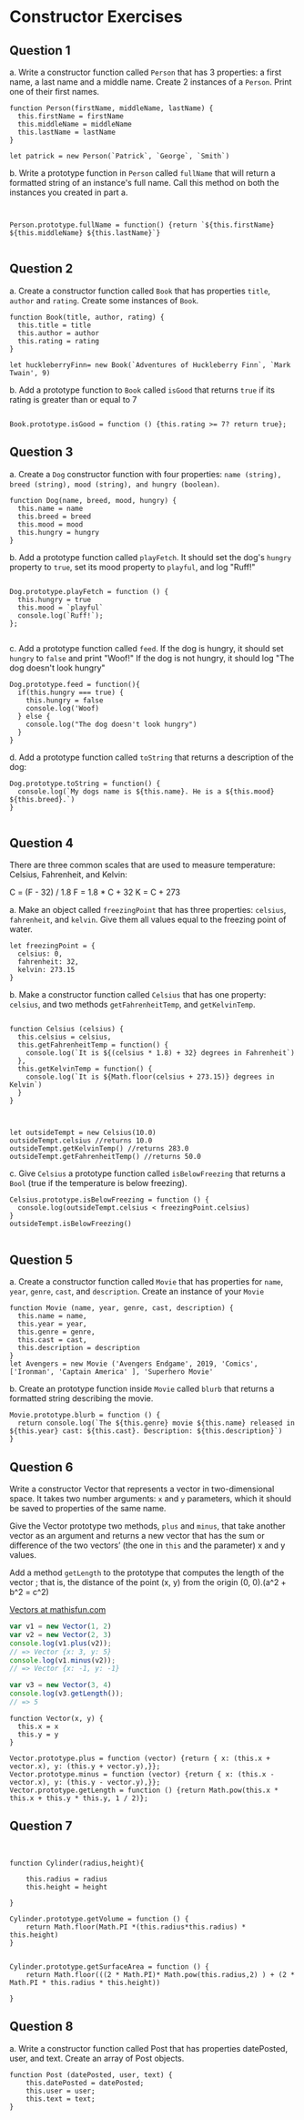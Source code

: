 # Constructor Exercises

## Question 1

a. Write a constructor function called `Person` that has 3 properties: a first name, a last name and a middle name. Create 2 instances of a `Person`. Print one of their first names.

```
function Person(firstName, middleName, lastName) {
  this.firstName = firstName
  this.middleName = middleName
  this.lastName = lastName
}

let patrick = new Person(`Patrick`, `George`, `Smith`)

```

b. Write a prototype function in `Person` called `fullName` that will return a formatted string of an instance's full name. Call this method on both the instances you created in part a.
```


Person.prototype.fullName = function() {return `${this.firstName} ${this.middleName} ${this.lastName}`}


```

## Question 2

a. Create a constructor function called `Book` that has properties `title`, `author` and `rating`. Create some instances of `Book`.
```
function Book(title, author, rating) {
  this.title = title
  this.author = author
  this.rating = rating
}

let huckleberryFinn= new Book(`Adventures of Huckleberry Finn`, `Mark Twain', 9)

```

b. Add a prototype function to `Book` called `isGood` that returns `true` if its rating is greater than or equal to 7

```

Book.prototype.isGood = function () {this.rating >= 7? return true};

```


## Question 3

a. Create a `Dog` constructor function with four properties: `name (string), breed (string), mood (string), and hungry (boolean)`.
```
function Dog(name, breed, mood, hungry) {
  this.name = name
  this.breed = breed
  this.mood = mood
  this.hungry = hungry
}

````
b. Add a prototype function called `playFetch`. It should set the dog's `hungry` property to `true`, set its mood property to `playful`, and log "Ruff!"

```

Dog.prototype.playFetch = function () {
  this.hungry = true
  this.mood = `playful`
  console.log(`Ruff!`);
};


```

c. Add a prototype function called `feed`. If the dog is hungry, it should set `hungry` to `false` and print "Woof!" If the dog is not hungry, it should log "The dog doesn't look hungry"

```
Dog.prototype.feed = function(){
  if(this.hungry === true) {
    this.hungry = false
    console.log('Woof)
  } else {
    console.log("The dog doesn't look hungry")
  }
}

```

d. Add a prototype function called `toString` that returns a description of the dog:

```
Dog.prototype.toString = function() {
  console.log(`My dogs name is ${this.name}. He is a ${this.mood} ${this.breed}.`)
}


```

## Question 4

There are three common scales that are used to measure temperature: Celsius, Fahrenheit, and Kelvin:

C = (F - 32) / 1.8
F = 1.8 * C + 32
K = C + 273

a. Make an object called `freezingPoint` that has three properties: `celsius`, `fahrenheit`, and `kelvin`. Give them all values equal to the freezing point of water.

```
let freezingPoint = {
  celsius: 0,
  fahrenheit: 32,
  kelvin: 273.15
}

```

b. Make a constructor function called `Celsius` that has one property: `celsius`, and two methods `getFahrenheitTemp`, and `getKelvinTemp`.

```

function Celsius (celsius) {
  this.celsius = celsius,
  this.getFahrenheitTemp = function() {
    console.log(`It is ${(celsius * 1.8) + 32} degrees in Fahrenheit`)
  }, 
  this.getKelvinTemp = function() {
    console.log(`It is ${Math.floor(celsius + 273.15)} degrees in Kelvin`)
  }
}



let outsideTempt = new Celsius(10.0)
outsideTempt.celsius //returns 10.0
outsideTempt.getKelvinTemp() //returns 283.0
outsideTempt.getFahrenheitTemp() //returns 50.0

```

c. Give `Celsius` a prototype function called `isBelowFreezing` that returns a `Bool` (true if the temperature is below freezing).

```
Celsius.prototype.isBelowFreezing = function () {
  console.log(outsideTempt.celsius < freezingPoint.celsius)
}
outsideTempt.isBelowFreezing()


```

## Question 5

a. Create a constructor function called `Movie` that has properties for `name`, `year`, `genre`, `cast`, and `description`. Create an instance of your `Movie`

```
function Movie (name, year, genre, cast, description) {
  this.name = name,
  this.year = year,
  this.genre = genre,
  this.cast = cast,
  this.description = description
}
let Avengers = new Movie ('Avengers Endgame', 2019, 'Comics', ['Ironman', 'Captain America' ], 'Superhero Movie'

```

b. Create an prototype function inside `Movie` called `blurb` that returns a formatted string describing the movie.
```
Movie.prototype.blurb = function () {
  return console.log(`The ${this.genre} movie ${this.name} released in ${this.year} cast: ${this.cast}. Description: ${this.description}`)
}
```


## Question 6
 
Write a constructor Vector that represents a vector in two-dimensional space.
It takes two number arguments: `x` and `y` parameters, which it should be saved to properties of the same name.

Give the Vector prototype two methods, `plus` and `minus`, that take another vector as an argument and
returns a new vector that has the sum or difference of the two vectors’ (the one in `this` and the parameter) x and y values.

Add a method `getLength` to the prototype that computes the length of the vector ;
that is, the distance of the point (x, y) from the origin (0, 0).(a^2 + b^2 = c^2)

[Vectors at mathisfun.com](https://www.mathsisfun.com/algebra/vectors.html)

```js
var v1 = new Vector(1, 2)
var v2 = new Vector(2, 3)
console.log(v1.plus(v2));
// => Vector {x: 3, y: 5}
console.log(v1.minus(v2));
// => Vector {x: -1, y: -1}

var v3 = new Vector(3, 4)
console.log(v3.getLength());
// => 5
```
```
function Vector(x, y) {
  this.x = x
  this.y = y
}

Vector.prototype.plus = function (vector) {return { x: (this.x + vector.x), y: (this.y + vector.y),}};
Vector.prototype.minus = function (vector) {return { x: (this.x - vector.x), y: (this.y - vector.y),}};
Vector.prototype.getLength = function () {return Math.pow(this.x * this.x + this.y * this.y, 1 / 2)};

```
## Question 7

```


function Cylinder(radius,height){

    this.radius = radius
    this.height = height

}

Cylinder.prototype.getVolume = function () {
    return Math.floor(Math.PI *(this.radius*this.radius) * this.height)
}


Cylinder.prototype.getSurfaceArea = function () {
    return Math.floor(((2 * Math.PI)* Math.pow(this.radius,2) ) + (2 * Math.PI * this.radius * this.height))

}

```


## Question 8


a. Write a constructor function called Post that has properties datePosted, user, and text. Create an array of Post objects.

```
function Post (datePosted, user, text) {
    this.datePosted = datePosted;
    this.user = user;
    this.text = text;
} 

```